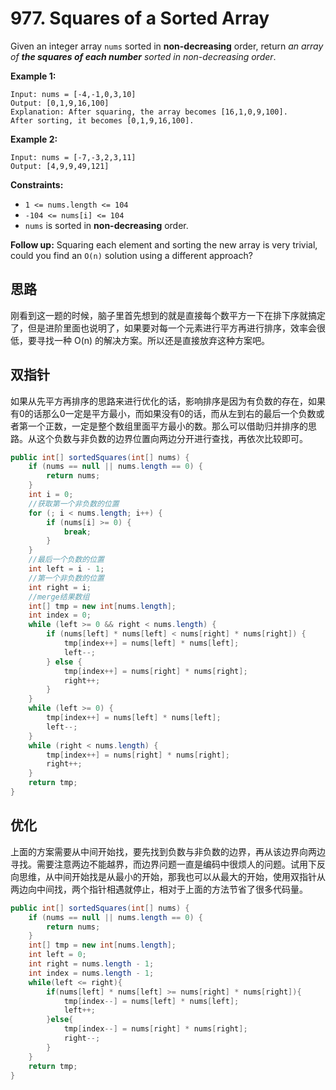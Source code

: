 # 977. Squares of a Sorted Array

Given an integer array `nums` sorted in **non-decreasing** order, return _an array of **the squares of each number** sorted in non-decreasing order_.

**Example 1:**

```text
Input: nums = [-4,-1,0,3,10]
Output: [0,1,9,16,100]
Explanation: After squaring, the array becomes [16,1,0,9,100].
After sorting, it becomes [0,1,9,16,100].
```

**Example 2:**

```text
Input: nums = [-7,-3,2,3,11]
Output: [4,9,9,49,121]
```

**Constraints:**

* `1 <= nums.length <= 104`
* `-104 <= nums[i] <= 104`
* `nums` is sorted in **non-decreasing** order.

**Follow up:** Squaring each element and sorting the new array is very trivial, could you find an `O(n)` solution using a different approach?

## 思路

刚看到这一题的时候，脑子里首先想到的就是直接每个数平方一下在排下序就搞定了，但是进阶里面也说明了，如果要对每一个元素进行平方再进行排序，效率会很低，要寻找一种 O\(n\) 的解决方案。所以还是直接放弃这种方案吧。

## 双指针

如果从先平方再排序的思路来进行优化的话，影响排序是因为有负数的存在，如果有0的话那么0一定是平方最小，而如果没有0的话，而从左到右的最后一个负数或者第一个正数，一定是整个数组里面平方最小的数。那么可以借助归并排序的思路。从这个负数与非负数的边界位置向两边分开进行查找，再依次比较即可。

```java
public int[] sortedSquares(int[] nums) {
    if (nums == null || nums.length == 0) {
        return nums;
    }
    int i = 0;
    //获取第一个非负数的位置
    for (; i < nums.length; i++) {
        if (nums[i] >= 0) {
            break;
        }
    }
    //最后一个负数的位置
    int left = i - 1;
    //第一个非负数的位置
    int right = i;
    //merge结果数组
    int[] tmp = new int[nums.length];
    int index = 0;
    while (left >= 0 && right < nums.length) {
        if (nums[left] * nums[left] < nums[right] * nums[right]) {
            tmp[index++] = nums[left] * nums[left];
            left--;
        } else {
            tmp[index++] = nums[right] * nums[right];
            right++;
        }
    }
    while (left >= 0) {
        tmp[index++] = nums[left] * nums[left];
        left--;
    }
    while (right < nums.length) {
        tmp[index++] = nums[right] * nums[right];
        right++;
    }
    return tmp;
}
```

## 优化

上面的方案需要从中间开始找，要先找到负数与非负数的边界，再从该边界向两边寻找。需要注意两边不能越界，而边界问题一直是编码中很烦人的问题。试用下反向思维，从中间开始找是从最小的开始，那我也可以从最大的开始，使用双指针从两边向中间找，两个指针相遇就停止，相对于上面的方法节省了很多代码量。

```java
public int[] sortedSquares(int[] nums) {
    if (nums == null || nums.length == 0) {
        return nums;
    }
    int[] tmp = new int[nums.length];
    int left = 0;
    int right = nums.length - 1;
    int index = nums.length - 1;
    while(left <= right){
        if(nums[left] * nums[left] >= nums[right] * nums[right]){
            tmp[index--] = nums[left] * nums[left];
            left++;
        }else{
            tmp[index--] = nums[right] * nums[right];
            right--;
        }
    }
    return tmp;
}
```


